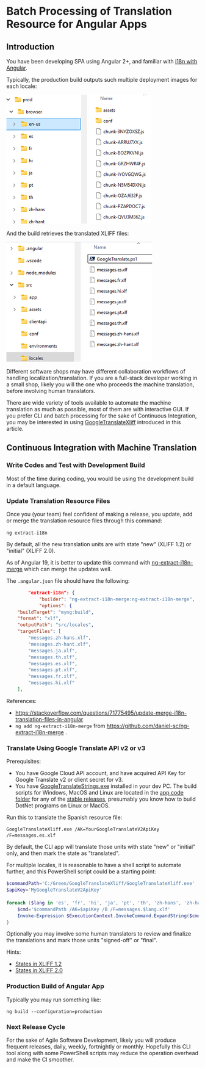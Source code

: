 # Batch Processing of Translation Resource for Angular Apps

## Introduction

You have been developing SPA using Angular 2+, and familiar with [i18n with Angular](https://angular.dev/guide/i18n).

Typically, the production build outputs such multiple deployment images for each locale:

![Production Build for locales](./A1/NgProd.png)

And the build retrieves the translated XLIFF files:

![Translation Resources](./A1/XlfFiles.png)

Different software shops may have different collaboration workflows of handling localization/translation. If you are a full-stack developer working in a small shop, likely you will the one who proceeds the machine translation, before involving human translators.

There are wide variety of tools available to automate the machine translation as much as possible, most of them are with interactive GUI. If you prefer CLI and batch processing for the sake of Continuous Integration, you may be interested in using [GoogleTranslateXliff](https://github.com/zijianhuang/apptranslation) introduced in this article.

## Continuous Integration with Machine Translation

### Write Codes and Test with Development Build

Most of the time during coding, you would be using the development build in a default language.

### Update Translation Resource Files

Once you (your team) feel confident of making a release, you update, add or merge the translation resource files through this command:

`ng extract-i18n`

By default, all the new translation units are with state "new" (XLIFF 1.2) or "initial" (XLIFF 2.0).

As of Angular 19, it is better to update this command with [ng-extract-i18n-merge](https://github.com/daniel-sc/ng-extract-i18n-merge) which can merge the updates well.

The `.angular.json` file should have the following:
```json
        "extract-i18n": {
            "builder": "ng-extract-i18n-merge:ng-extract-i18n-merge",
            "options": {
    "buildTarget": "myng:build",
    "format": "xlf",
    "outputPath": "src/locales",
    "targetFiles": [
        "messages.zh-hans.xlf",
        "messages.zh-hant.xlf",
        "messages.ja.xlf",
        "messages.th.xlf",
        "messages.es.xlf",
        "messages.pt.xlf",
        "messages.fr.xlf",
        "messages.hi.xlf"
    ],
```

References:
* https://stackoverflow.com/questions/71775495/update-merge-i18n-translation-files-in-angular
* `ng add ng-extract-i18n-merge` from https://github.com/daniel-sc/ng-extract-i18n-merge .




### Translate Using Google Translate API v2 or v3

Prerequisites:
* You have Google Cloud API account, and have acquired API Key for Google Translate v2 or client secret for v3.
* You have [GoogleTranslateStrings.exe](https://github.com/zijianhuang/apptranslation) installed in your dev PC. The build scripts for Windows, MacOS and Linux are located in the [app code folder](https://github.com/zijianhuang/apptranslation/tree/master/GoogleTranslateXliff) for any of the [stable releases](https://github.com/zijianhuang/apptranslation/releases), presumably you know how to build DotNet programs on Linux or MacOS.

Run this to translate the Spanish resource file:
```
GoogleTranslateXliff.exe /AK=YourGoogleTranslateV2ApiKey /F=messages.es.xlf
```

By default, the CLI app will translate those units with state "new" or "initial" only, and then mark the state as "translated".

For multiple locales, it is reasonable to have a shell script to automate further, and this PowerShell script could be a starting point:

```ps1
$commandPath='C:/Green/GoogleTranslateXliff/GoogleTranslateXliff.exe'
$apiKey='MyGoogleTranslateV2ApiKey'

foreach ($lang in 'es', 'fr', 'hi', 'ja', 'pt', 'th', 'zh-hans', 'zh-hant'){
    $cmd='$commandPath /AK=$apiKey /B /F=messages.$lang.xlf'
    Invoke-Expression $ExecutionContext.InvokeCommand.ExpandString($cmd)
}
```

Optionally you may involve some human translators to review and finalize the translations and mark those units "signed-off" or "final".

Hints:
* [States in XLIFF 1.2](https://docs.oasis-open.org/xliff/v1.2/os/xliff-core.html#state)
* [States in XLIFF 2.0](https://docs.oasis-open.org/xliff/xliff-core/v2.0/xliff-core-v2.0.html#state)

### Production Build of Angular App

Typically you may run something like:

```
ng build --configuration=production
```

### Next Release Cycle

For the sake of Agile Software Development, likely you will produce frequent releases, daily, weekly, fortnightly or monthly. Hopefully this CLI tool along with some PowerShell scripts may reduce the operation overhead and make the CI smoother.